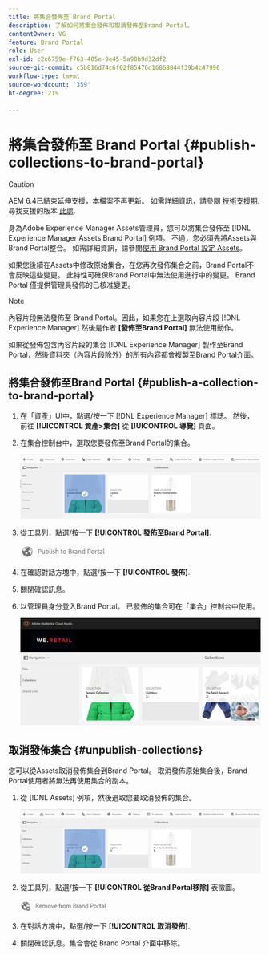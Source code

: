 ```yaml
---
title: 將集合發佈至 Brand Portal
description: 了解如何將集合發佈和取消發佈至Brand Portal。
contentOwner: VG
feature: Brand Portal
role: User
exl-id: c2c6759e-f763-405e-9e45-5a90b9d32df2
source-git-commit: c5b816d74c6f02f85476d16868844f39b4c47996
workflow-type: tm+mt
source-wordcount: '359'
ht-degree: 21%

---
```


# 將集合發佈至 Brand Portal {#publish-collections-to-brand-portal}

>[!CAUTION]
>
>AEM 6.4已結束延伸支援，本檔案不再更新。 如需詳細資訊，請參閱 [技術支援期](https://helpx.adobe.com//tw/support/programs/eol-matrix.html). 尋找支援的版本 [此處](https://experienceleague.adobe.com/docs/).

身為Adobe Experience Manager Assets管理員，您可以將集合發佈至 [!DNL Experience Manager Assets Brand Portal] 例項。 不過，您必須先將Assets與Brand Portal整合。 如需詳細資訊，請參閱[使用 Brand Portal 設定 Assets](configure-aem-assets-with-brand-portal.md)。

如果您後續在Assets中修改原始集合，在您再次發佈集合之前，Brand Portal不會反映這些變更。 此特性可確保Brand Portal中無法使用進行中的變更。 Brand Portal 僅提供管理員發佈的已核准變更。

>[!NOTE]
>
>內容片段無法發佈至 Brand Portal。因此，如果您在上選取內容片段 [!DNL Experience Manager] 然後是作者 **[發佈至Brand Portal]** 無法使用動作。
>
>如果從發佈包含內容片段的集合 [!DNL Experience Manager] 製作至Brand Portal，然後資料夾（內容片段除外）的所有內容都會複製至Brand Portal介面。

## 將集合發佈至Brand Portal {#publish-a-collection-to-brand-portal}

1. 在「資產」UI中，點選/按一下 [!DNL Experience Manager] 標誌。 然後，前往 **[!UICONTROL 資產>集合]** 從 **[!UICONTROL 導覽]** 頁面。
2. 在集合控制台中，選取您要發佈至Brand Portal的集合。

   ![select_collection](assets/select_collection.png)

3. 從工具列，點選/按一下 **[!UICONTROL 發佈至Brand Portal]**.

   ![publish_to_bp_icon](assets/publish_to_bp_icon.png)

4. 在確認對話方塊中，點選/按一下 **[!UICONTROL 發佈]**.
5. 關閉確認訊息。
6. 以管理員身分登入Brand Portal。 已發佈的集合可在「集合」控制台中使用。

   ![published_collection](assets/published_collection.png)

## 取消發佈集合 {#unpublish-collections}

您可以從Assets取消發佈集合到Brand Portal。 取消發佈原始集合後，Brand Portal使用者將無法再使用集合的副本。

1. 從 [!DNL Assets] 例項，然後選取您要取消發佈的集合。

   ![select_collection-1](assets/select_collection-1.png)

2. 從工具列，點選/按一下 **[!UICONTROL 從Brand Portal移除]** 表徵圖。

   ![remove_from_bp_icon](assets/remove_from_bp_icon.png)

3. 在對話方塊中，點選/按一下 **[!UICONTROL 取消發佈]**.
4. 關閉確認訊息。集合會從 Brand Portal 介面中移除。
